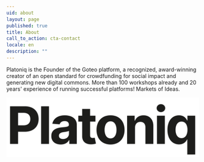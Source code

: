 ```yaml
---
uid: about
layout: page
published: true
title: About
call_to_action: cta-contact
locale: en
description: ""
---
```

Platoniq is the Founder of the Goteo platform, a recognized, award-winning creator of an open standard for crowdfunding for social impact and generating new digital commons. More than 100 workshops already and 20 years' experience of running successful platforms! Markets of Ideas.

![Platoniq logo](/media/logo-platoniq_xxss.png "Platoniq")